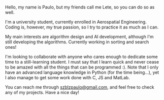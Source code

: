 Hello, my name is Paulo, but my friends call me Lete, so you can do so as well.

I'm a university student, currently enrolled in Aerospatial Engineering.
Coding is, however, my true passion, so I try to practice it as much as I can.

My main interests are algorithm design and AI development, although I'm still developing the algorithms.
Currently working in sorting and search ones!

I'm looking to collaborate with anyone who cares enough to dedicate some time to a still-learning student.
I must say that I learn quick and never cease to be amazed with all the things that can be programmed :).
Note that I only have an advanced language knowledge in Python (for the time being...), yet I also manage to get some work done with C, JS and MatLab.

You can reach me through szblzpaulo@gmail.com, and feel free to check any of my projects. Have a nice day!

<!---
erlete/erlete is a ✨ special ✨ repository because its `README.md` (this file) appears on your GitHub profile.
You can click the Preview link to take a look at your changes.
--->
